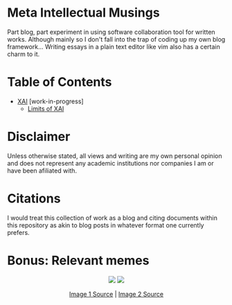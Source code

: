 # Meta Intellectual Musings

Part blog, part experiment in using software collaboration tool for written works. Although mainly so I don't fall into the trap of coding up my own blog framework... Writing essays in a plain text editor like vim also has a certain charm to it.

# Table of Contents

- [XAI](/XAI) [work-in-progress]
  - [Limits of XAI](/XAI/article.md)

# Disclaimer

Unless otherwise stated, all views and writing are my own personal opinion and does not represent any academic institutions nor companies I am or have been afiliated with.

# Citations

I would treat this collection of work as a blog and citing documents within this repository as akin to blog posts in whatever format one currently prefers.

# Bonus: Relevant memes

<p align="center">
  <span>
    <img style="max-width:300px;height:auto;" src="https://i.redd.it/v5mxi7u1ex251.png">
    <img style="max-width:300px;height:auto;" src="https://i.redd.it/4wke09vmvin51.jpg">
  </span>
</p>
<p align="center"><a href="https://www.reddit.com/r/ProgrammerHumor/comments/gwljeh/because_your_side_projects_are_just_an_excuse_to/">Image 1 Source</a> | <a href="https://www.reddit.com/r/ProgrammerHumor/comments/itwxl5/shut_up/">Image 2 Source</a></p>